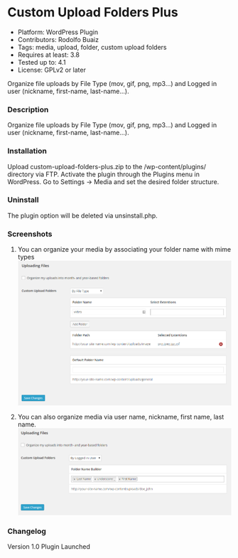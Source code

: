 # Custom Upload Folders Plus
- Platform: WordPress Plugin
- Contributors: Rodolfo Buaiz
- Tags: media, upload, folder, custom upload folders
- Requires at least: 3.8
- Tested up to: 4.1
- License: GPLv2 or later

Organize file uploads by File Type (mov, gif, png, mp3...) and Logged in user (nickname, first-name, last-name...).

### Description
Organize file uploads by File Type (mov, gif, png, mp3...) and Logged in user (nickname, first-name, last-name...).

###  Installation
Upload custom-upload-folders-plus.zip to the /wp-content/plugins/ directory via FTP.
Activate the plugin through the Plugins menu in WordPress.
Go to Settings -> Media and set the desired folder structure.

### Uninstall
The plugin option will be deleted via unsinstall.php.

### Screenshots
1. You can organize your media by associating your folder name with mime types
[![solarized dualmode](https://github.com/jwight1234/custom-upload-folders-plus/blob/master/screenshot-1.png)](#features)

2. You can also organize media via user name, nickname, first name, last name.
[![solarized dualmode](https://github.com/jwight1234/custom-upload-folders-plus/blob/master/screenshot-2.png)](#features)


### Changelog 
Version 1.0
Plugin Launched